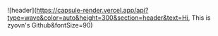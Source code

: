 ![header](https://capsule-render.vercel.app/api?type=wave&color=auto&height=300&section=header&text=Hi, This is zyovn's Github&fontSize=90)
